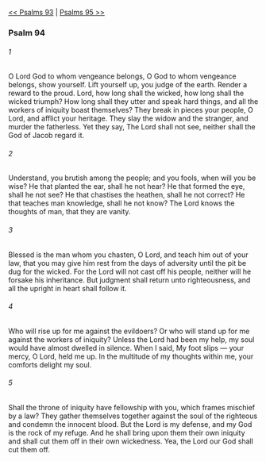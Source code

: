 [<< Psalms 93](Psalms%2093)  |  [Psalms 95 >>](Psalms%2095)

### Psalm 94
###### 1
O Lord God to whom vengeance belongs, O God to whom vengeance belongs, show yourself. Lift yourself up, you judge of the earth. Render a reward to the proud. Lord, how long shall the wicked, how long shall the wicked triumph? How long shall they utter and speak hard things, and all the workers of iniquity boast themselves? They break in pieces your people, O Lord, and afflict your heritage. They slay the widow and the stranger, and murder the fatherless. Yet they say, The Lord shall not see, neither shall the God of Jacob regard it.

###### 2
Understand, you brutish among the people; and you fools, when will you be wise? He that planted the ear, shall he not hear? He that formed the eye, shall he not see? He that chastises the heathen, shall he not correct? He that teaches man knowledge, shall he not know? The Lord knows the thoughts of man, that they are vanity.

###### 3
Blessed is the man whom you chasten, O Lord, and teach him out of your law, that you may give him rest from the days of adversity until the pit be dug for the wicked. For the Lord will not cast off his people, neither will he forsake his inheritance. But judgment shall return unto righteousness, and all the upright in heart shall follow it.

###### 4
Who will rise up for me against the evildoers? Or who will stand up for me against the workers of iniquity? Unless the Lord had been my help, my soul would have almost dwelled in silence. When I said, My foot slips — your mercy, O Lord, held me up. In the multitude of my thoughts within me, your comforts delight my soul.

###### 5
Shall the throne of iniquity have fellowship with you, which frames mischief by a law? They gather themselves together against the soul of the righteous and condemn the innocent blood. But the Lord is my defense, and my God is the rock of my refuge. And he shall bring upon them their own iniquity and shall cut them off in their own wickedness. Yea, the Lord our God shall cut them off.